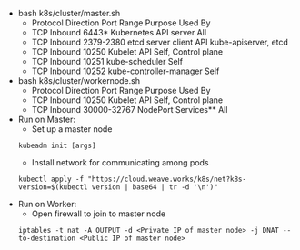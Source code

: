 - bash k8s/cluster/master.sh
  - Protocol	Direction	Port Range	Purpose	Used By
  - TCP	Inbound	6443*	Kubernetes API server	All
  - TCP	Inbound	2379-2380	etcd server client API	kube-apiserver, etcd
  - TCP	Inbound	10250	Kubelet API	Self, Control plane
  - TCP	Inbound	10251	kube-scheduler	Self
  - TCP	Inbound	10252	kube-controller-manager	Self
- bash k8s/cluster/workernode.sh
  - Protocol	Direction	Port Range	Purpose	Used By
  - TCP	Inbound	10250	Kubelet API	Self, Control plane
  - TCP	Inbound	30000-32767	NodePort Services**	All
- Run on Master:
  - Set up a master node
  ```
  kubeadm init [args]
  ```
  - Install network for communicating among pods
  ```
  kubectl apply -f "https://cloud.weave.works/k8s/net?k8s-version=$(kubectl version | base64 | tr -d '\n')"
  ```
- Run on Worker:
  - Open firewall to join to master node
  ```
  iptables -t nat -A OUTPUT -d <Private IP of master node> -j DNAT --to-destination <Public IP of master node>
  ```

